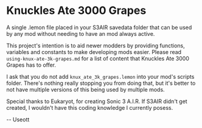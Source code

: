 # Knuckles Ate 3000 Grapes
A single .lemon file placed in your S3AIR savedata folder that can be used by any mod without needing to have an mod always active.

This project's intention is to aid newer modders by providing functions, variables and constants to make developing mods easier. Please read `using-knux-ate-3k-grapes.md` for a list of content that Knuckles Ate 3000 Grapes has to offer.

I ask that you do not add `knux_ate_3k_grapes.lemon` into your mod's scripts folder. There's nothing really stopping you from doing that, but it's better to not have multiple versions of this being used by multiple mods.

Special thanks to Eukaryot, for creating Sonic 3 A.I.R. If S3AIR didn't get created, I wouldn't have this coding knowledge I currently posess.

-- Useott
